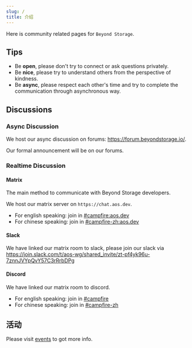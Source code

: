 ```yaml
---
slug: /
title: 介绍
---
```


Here is community related pages for `Beyond Storage`.

## Tips

- Be **open**, please don't try to connect or ask questions privately.
- Be **nice**, please try to understand others from the perspective of kindness.
- Be **async**, please respect each other's time and try to complete the communication through asynchronous way.

## Discussions

### Async Discussion

We host our async discussion on forums: <https://forum.beyondstorage.io/>.

Our formal announcement will be on our forums.

### Realtime Discussion

#### Matrix

The main method to communicate with Beyond Storage developers.

We host our matrix server on `https://chat.aos.dev`.

- For english speaking: join in [#campfire:aos.dev](https://matrix.to/#/#campfire:aos.dev)  <!-- Need Update. -->
- For chinese speaking: join in [#campfire-zh:aos.dev](https://matrix.to/#/#campfire-zh:aos.dev) <!-- Need Update. -->

#### Slack

We have linked our matrix room to slack, please join our slack via <https://join.slack.com/t/aos-wg/shared_invite/zt-pf4yk96u-7znnJVYpQvY57C3rRrbDPg> <!-- Need Update. -->

#### Discord

We have linked our matrix room to discord.

- For english speaking: join in [#campfire](https://discord.gg/zFSRRDDhAD)
- For chinese speaking: join in [#campfire-zh](https://discord.gg/pE26rCUNkb)

## 活动

Please visit [events](events/index.md) to got more info.

